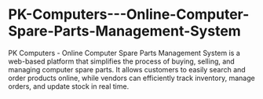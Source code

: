 # PK-Computers---Online-Computer-Spare-Parts-Management-System
PK Computers - Online Computer Spare Parts Management System is a web-based platform that simplifies the process of buying, selling, and managing computer spare parts. It allows customers to easily search and order products online, while vendors can efficiently track inventory, manage orders, and update stock in real time.  
